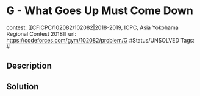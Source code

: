 # G - What Goes Up Must Come Down

contest: [[CFICPC/102082/102082|2018-2019, ICPC, Asia Yokohama Regional Contest 2018]]
url: https://codeforces.com/gym/102082/problem/G
#Status/UNSOLVED
Tags: #

## Description

## Solution

